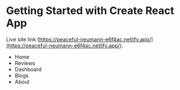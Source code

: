 # Getting Started with Create React App
Live site link [https://peaceful-neumann-e6f4ac.netlify.app/](https://peaceful-neumann-e6f4ac.netlify.app/).

* Home
* Reviews
* Dashboard
* Blogs
* About

